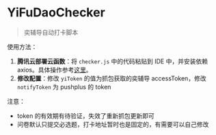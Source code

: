 # YiFuDaoChecker
> 奕辅导自动打卡脚本

使用方法：

1. **腾讯云部署云函数**：将 `checker.js` 中的代码粘贴到 IDE 中，并安装依赖 axios。具体操作参考[这里](https://github.com/Chorer/WoZaiXiaoYuanPuncher-cloudFunction)。
2. **修改配置**：修改 `yiToken` 的值为抓包获取的奕辅导 accessToken，修改 `notifyToken` 为 pushplus 的 token

注意：

* token 的有效期有待验证，失效了重新抓包更新即可
* 问卷默认只提交必选题，打卡地址暂时也是固定的，有需要可以自己修改
